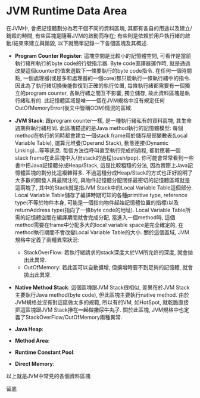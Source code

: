 # JVM Runtime Data Area

在JVM中, 會把記憶體劃分為若干個不同的資料區塊, 其都有各自的用途以及建立/銷毀的時間, 有些區塊是隨著JVM的啟動而存在; 有些則是依賴於用戶執行緒的啟動/結束來建立與銷毀, 以下就簡單記錄一下各個區塊及其概述.

* **Program Counter Register**: 這塊空間是比較小的記憶體空間, 可看作是當前執行緒所執行的byte code的行號指示器. Byte code直譯器運作時, 就是通過改變這個counter的值來選取下一條要執行的byte code指令. 在任何一個時間點, 一個處理器\(或是多和處理器的一個core\)都只能執行一條執行緒中的指令. 因此為了執行緒切換後能恢復到正確的執行位置, 每條執行緒都需要有一個獨立的program counter, 各執行緒之間互不影響, 獨立儲存, 故此資料區塊是執行緒私有的. 此記憶體區域是唯一一個在JVM規格中沒有規定任何OutOfMemoryError\(後文中皆稱OOM\)情況的區域.

* **JVM Stack**: 跟program counter一樣, 是一種執行緒私有的資料區塊, 其生命週期與執行緒相同. 此區塊描述的是Java method執行的記憶體模型: 每個method在執行的同時都會建立一個stack frame用於儲存局部變數表\(Local Variable Table\), 運算元堆疊\(Operand Stack\), 動態連接\(Dynamic Linking\)...等等訊息. 每個方法從呼叫直至執行完成的過程, 都對應著一個stack frame在此區塊中入/出stack的過程\(push/pop\). 你可能會常常看到一些書中把Java記憶體分成Heap/Stack, 這是比較粗糙的分法, 因為實際上Java記憶體區塊的劃分比這複雜得多. 不過這種分成Heap/Stack的方式也正好說明了大多數的開發人員最關注的, 與物件記憶體分配關係最密切的記憶體區域就是這兩塊了, 其中的Stack就是指JVM Stack中的Local Variable Table這個部分. Local Variable Table儲存了編譯時期可知的各種primitive type, reference type\(不等於物件本身, 可能是一個指向物件起始記憶體位置的指標\)以及returnAddress type\(指向了一條byte code的地址\). Local Variable Table所需的記憶體空間在編譯期間就會完成分配, 當進入一個method時, 這個method需要在frame中分配多大的local variable space是完全確定的, 在method執行期間不會改變Local Variable Table的大小. 關於這個區域, JVM規格中定義了兩種異常狀況:
  * StackOverFlow: 若執行緒請求的stack深度大於VM所允許的深度, 就會拋出此異常.
  * OutOfMemory: 若此區可以自動擴增, 但擴增時要不到足夠的記憶體, 就會拋出此異常.

* **Native Method Stack**: 這個區塊跟JVM Stack很相似, 差異在於JVM Stack主要執行Java method\(byte code\), 但此區塊主要執行native method. 由於JVM規格並沒有對這區做太多的規範, 所以有的VM, 如HotSpot, 就乾脆直接把這區塊跟JVM Stack~~摻在一起做撒尿牛丸了~~. 關於此區塊, JVM規格中也定義了StackOverFlow/OutOfMemory兩種異常.



* **Java Heap**:
* **Method Area**:
* **Runtime Constant Pool**:
* **Direct Memory**:

以上就是JVM中常見的各個資料區塊

留底

